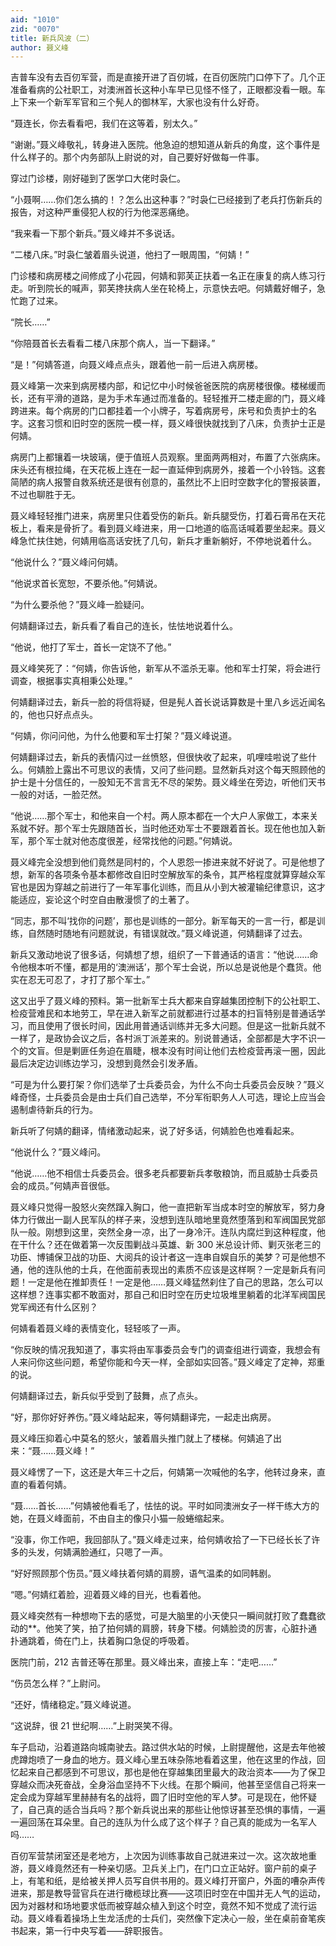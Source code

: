 ```yaml
---
aid: "1010"
zid: "0070"
title: 新兵风波（二）
author: 聂义峰
---
```


吉普车没有去百仞军营，而是直接开进了百仞城，在百仞医院门口停下了。几个正准备看病的公社职工，对澳洲首长这种小车早已见怪不怪了，正眼都没看一眼。车上下来一个新军军官和三个髡人的御林军，大家也没有什么好奇。

“聂连长，你去看看吧，我们在这等着，别太久。”

“谢谢。”聂义峰敬礼，转身进入医院。他急迫的想知道从新兵的角度，这个事件是什么样子的。那个内务部队上尉说的对，自己要好好做每一件事。

穿过门诊楼，刚好碰到了医学口大佬时袅仁。

“小聂啊……你们怎么搞的！？怎么出这种事？”时袅仁已经接到了老兵打伤新兵的报告，对这种严重侵犯人权的行为他深恶痛绝。

“我来看一下那个新兵。”聂义峰并不多说话。

“二楼八床。”时袅仁皱着眉头说道，他扫了一眼周围，“何婧！”

门诊楼和病房楼之间修成了小花园，何婧和郭芙正扶着一名正在康复的病人练习行走。听到院长的喊声，郭芙搀扶病人坐在轮椅上，示意快去吧。何婧戴好帽子，急忙跑了过来。

“院长……”

“你陪聂首长去看看二楼八床那个病人，当一下翻译。”

“是！”何婧答道，向聂义峰点点头，跟着他一前一后进入病房楼。

聂义峰第一次来到病房楼内部，和记忆中小时候爸爸医院的病房楼很像。楼梯缓而长，还有平滑的道路，是为手术车通过而准备的。轻轻推开二楼走廊的门，聂义峰跨进来。每个病房的门口都挂着一个小牌子，写着病房号，床号和负责护士的名字。这套习惯和旧时空的医院一模一样，聂义峰很快就找到了八床，负责护士正是何婧。

病房门上都镶着一块玻璃，便于值班人员观察。里面两两相对，布置了六张病床。床头还有根拉绳，在天花板上连在一起一直延伸到病房外，接着一个小铃铛。这套简陋的病人报警自救系统还是很有创意的，虽然比不上旧时空数字化的警报装置，不过也聊胜于无。

聂义峰轻轻推门进来，病房里只住着受伤的新兵。新兵腿受伤，打着石膏吊在天花板上，看来是骨折了。看到聂义峰进来，用一口地道的临高话喊着要坐起来。聂义峰急忙扶住她，何婧用临高话安抚了几句，新兵才重新躺好，不停地说着什么。

“他说什么？”聂义峰问何婧。

“他说求首长宽恕，不要杀他。”何婧说。

“为什么要杀他？”聂义峰一脸疑问。

何婧翻译过去，新兵看了看自己的连长，怯怯地说着什么。

“他说，他打了军士，首长一定饶不了他。”

聂义峰笑死了：“何婧，你告诉他，新军从不滥杀无辜。他和军士打架，将会进行调查，根据事实真相秉公处理。”

何婧翻译过去，新兵一脸的将信将疑，但是髡人首长说话算数是十里八乡远近闻名的，他也只好点点头。

“何婧，你问问他，为什么他要和军士打架？”聂义峰说道。

何婧翻译过去，新兵的表情闪过一丝愤怒，但很快收了起来，叽哩哇啦说了些什么。何婧脸上露出不可思议的表情，又问了些问题。显然新兵对这个每天照顾他的护士是十分信任的，一股知无不言言无不尽的架势。聂义峰坐在旁边，听他们天书一般的对话，一脸茫然。

“他说……那个军士，和他来自一个村。两人原本都在一个大户人家做工，本来关系就不好。那个军士先跟随首长，当时他还劝军士不要跟着首长。现在他也加入新军，那个军士就对他态度很差，经常找他的问题。”何婧说。

聂义峰完全没想到他们竟然是同村的，个人恩怨一掺进来就不好说了。可是他想了想，新军的各项条令基本都修改自旧时空解放军的条令，其严格程度就算穿越众军官也是因为穿越之前进行了一年军事化训练，而且从小到大被灌输纪律意识，这才能适应，妄论这个时空自由散漫惯了的土著了。

“同志，那不叫‘找你的问题’，那也是训练的一部分。新军每天的一言一行，都是训练，自然随时随地有问题就说，有错误就改。”聂义峰说道，何婧翻译了过去。

新兵又激动地说了很多话，何婧想了想，组织了一下普通话的语言：“他说……命令他根本听不懂，都是用的‘澳洲话’，那个军士会说，所以总是说他是个蠢货。他实在忍无可忍了，才打了那个军士。”

这又出乎了聂义峰的预料。第一批新军士兵大都来自穿越集团控制下的公社职工、检疫营难民和本地劳工，早在进入新军之前就都进行过基本的扫盲特别是普通话学习，而且使用了很长时间，因此用普通话训练并无多大问题。但是这一批新兵就不一样了，是政协会议之后，各村派丁派差来的。别说普通话，全部都是大字不识一个的文盲。但是剿匪任务迫在眉睫，根本没有时间让他们去检疫营再滚一圈，因此最后决定边训练边学习，没想到竟然会引发矛盾。

“可是为什么要打架？你们选举了士兵委员会，为什么不向士兵委员会反映？”聂义峰奇怪，士兵委员会是由士兵们自己选举，不分军衔职务人人可选，理论上应当会遏制虐待新兵的行为。

新兵听了何婧的翻译，情绪激动起来，说了好多话，何婧脸色也难看起来。

“他说什么？”聂义峰问。

“他说……他不相信士兵委员会。很多老兵都要新兵孝敬粮饷，而且威胁士兵委员会的成员。”何婧声音很低。

聂义峰只觉得一股怒火突然蹿入胸口，他一直把新军当成本时空的解放军，努力身体力行做出一副人民军队的样子来，没想到连队暗地里竟然堕落到和军阀国民党部队一般。刚想到这里，突然全身一凉，出了一身冷汗。连队内腐烂到这种程度，他在干什么？还在做着第一次反围剿战斗英雄、新 300 米总设计师、剿灭张老三的功臣、博铺保卫战的功臣、大阅兵的设计者这一连串自娱自乐的美梦？可是他想不通，他的连队他的士兵，在他面前表现出的素质不应该是这样啊？一定是新兵有问题！一定是他在推卸责任！一定是他……聂义峰猛然刹住了自己的思路，怎么可以这样想？连事实都不敢面对，那自己和旧时空在历史垃圾堆里躺着的北洋军阀国民党军阀还有什么区别？

何婧看着聂义峰的表情变化，轻轻咳了一声。

“你反映的情况我知道了，事实将由军事委员会专门的调查组进行调查，我想会有人来问你这些问题，希望你能和今天一样，全部如实回答。”聂义峰定了定神，郑重的说。

何婧翻译过去，新兵似乎受到了鼓舞，点了点头。

“好，那你好好养伤。”聂义峰站起来，等何婧翻译完，一起走出病房。

聂义峰压抑着心中莫名的怒火，皱着眉头推门就上了楼梯。何婧追了出来：“聂……聂义峰！”

聂义峰愣了一下，这还是大年三十之后，何婧第一次喊他的名字，他转过身来，直直的看着何婧。

“聂……首长……”何婧被他看毛了，怯怯的说。平时如同澳洲女子一样干练大方的她，在聂义峰面前，不由自主的像只小猫一般蜷缩起来。

“没事，你工作吧，我回部队了。”聂义峰走过来，给何婧收拾了一下已经长长了许多的头发，何婧满脸通红，只嗯了一声。

“好好照顾那个伤员。”聂义峰扶着何婧的肩膀，语气温柔的如同韩剧。

“嗯。”何婧红着脸，迎着聂义峰的目光，也看着他。

聂义峰突然有一种想吻下去的感觉，可是大脑里的小天使只一瞬间就打败了蠢蠢欲动的\*\*。他笑了笑，拍了拍何婧的肩膀，转身下楼。何婧脸烫的厉害，心脏扑通扑通跳着，倚在门上，扶着胸口急促的呼吸着。

医院门前，212 吉普还等在那里。聂义峰出来，直接上车：“走吧……”

“伤员怎么样？”上尉问。

“还好，情绪稳定。”聂义峰说道。

“这说辞，很 21 世纪啊……”上尉哭笑不得。

车子启动，沿着道路向城南驶去。路过供水站的时候，上尉提醒他，这是去年他被虎蹲炮喷了一身血的地方。聂义峰心里五味杂陈地看着这里，他在这里的作战，回忆起来自己都感到不可思议，那也是他在穿越集团里最大的政治资本——为了保卫穿越众而决死奋战，全身浴血坚持不下火线。在那个瞬间，他甚至坚信自己将来一定会成为穿越军里赫赫有名的战将，圆了旧时空他的军人梦。可是现在，他怀疑了，自己真的适合当兵吗？那个新兵说出来的那些让他惊讶甚至恐惧的事情，一遍一遍回荡在耳朵里。自己的连队为什么成了这个样子？自己真的能成为一名军人吗……

百仞军营禁闭室还是老地方，上次因为训练事故自己就进来过一次。这次故地重游，聂义峰竟然还有一种亲切感。卫兵关上门，在门口立正站好。窗户前的桌子上，有笔和纸，是给被关押人员写自供书用的。聂义峰打开窗户，外面的嘈杂声传进来，那是教导营官兵在进行橄榄球比赛——这项旧时空在中国并无人气的运动，因为对器材和场地要求低而被穿越众植入到这个时空，竟然不知不觉成了流行运动。聂义峰看着操场上生龙活虎的士兵们，突然像下定决心一般，坐在桌前奋笔疾书起来，第一行中央写着——辞职报告。
